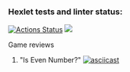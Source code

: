 ### Hexlet tests and linter status:
[![Actions Status](https://github.com/ArtZemskov/frontend-project-44/workflows/hexlet-check/badge.svg)](https://github.com/ArtZemskov/frontend-project-44/actions)
<a href="https://codeclimate.com/github/ArtZemskov/frontend-project-44/maintainability"><img src="https://api.codeclimate.com/v1/badges/4703ab5f2260d76ca6de/maintainability" /></a>

Game reviews
1) "Is Even Number?"
[![asciicast](https://asciinema.org/a/NghcEejjqfwaHJViC3LYZfTpo.svg)](https://asciinema.org/a/NghcEejjqfwaHJViC3LYZfTpo)
